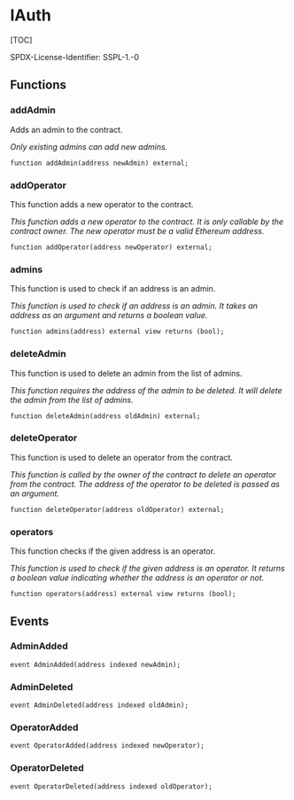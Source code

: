 # IAuth

[TOC]

SPDX-License-Identifier: SSPL-1.-0


## Functions
### addAdmin

Adds an admin to the contract.

*Only existing admins can add new admins.*


```solidity
function addAdmin(address newAdmin) external;
```

### addOperator

This function adds a new operator to the contract.

*This function adds a new operator to the contract. It is only callable by the contract owner. The new operator must be a valid Ethereum address.*


```solidity
function addOperator(address newOperator) external;
```

### admins

This function is used to check if an address is an admin.

*This function is used to check if an address is an admin. It takes an address as an argument and returns a boolean value.*


```solidity
function admins(address) external view returns (bool);
```

### deleteAdmin

This function is used to delete an admin from the list of admins.

*This function requires the address of the admin to be deleted. It will delete the admin from the list of admins.*


```solidity
function deleteAdmin(address oldAdmin) external;
```

### deleteOperator

This function is used to delete an operator from the contract.

*This function is called by the owner of the contract to delete an operator from the contract. The address of the operator to be deleted is passed as
an argument.*


```solidity
function deleteOperator(address oldOperator) external;
```

### operators

This function checks if the given address is an operator.

*This function is used to check if the given address is an operator. It returns a boolean value indicating whether the address is an operator or not.*


```solidity
function operators(address) external view returns (bool);
```

## Events
### AdminAdded

```solidity
event AdminAdded(address indexed newAdmin);
```

### AdminDeleted

```solidity
event AdminDeleted(address indexed oldAdmin);
```

### OperatorAdded

```solidity
event OperatorAdded(address indexed newOperator);
```

### OperatorDeleted

```solidity
event OperatorDeleted(address indexed oldOperator);
```

